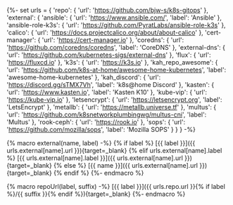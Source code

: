 {%- set urls =
  {
    'repo': {
      'url': 'https://github.com/bjw-s/k8s-gitops'
    },
    'external': {
      'ansible': {
        'url': 'https://www.ansible.com/',
        'label': 'Ansible'
      },
      'ansible-role-k3s': {
        'url': 'https://github.com/PyratLabs/ansible-role-k3s'
      },
      'calico': {
        'url': 'https://docs.projectcalico.org/about/about-calico'
      },
      'cert-manager': {
        'url': 'https://cert-manager.io'
      },
      'coredns': {
        'url': 'https://github.com/coredns/coredns',
        'label': 'CoreDNS'
      },
      'external-dns': {
        'url': 'https://github.com/kubernetes-sigs/external-dns'
      },
      'flux': {
        'url': 'https://fluxcd.io'
      },
      'k3s': {
        'url': 'https://k3s.io'
      },
      'kah_repo_awesome': {
        'url': 'https://github.com/k8s-at-home/awesome-home-kubernetes',
        'label': 'awesome-home-kubernetes'
      },
      'kah_discord': {
        'url': 'https://discord.gg/sTMX7Vh',
        'label': 'k8s@home Discord'
      },
      'kasten': {
        'url': 'https://www.kasten.io',
        'label': 'Kasten K10'
      },
      'kube-vip': {
        'url': 'https://kube-vip.io'
      },
      'letsencrypt': {
        'url': 'https://letsencrypt.org',
        'label': 'LetsEncrypt'
      },
      'metallb': {
        'url': 'https://metallb.universe.tf'
      },
      'multus': {
        'url': 'https://github.com/k8snetworkplumbingwg/multus-cni',
        'label': 'Multus'
      },
      'rook-ceph': {
        'url': 'https://rook.io'
      },
      'sops': {
        'url': 'https://github.com/mozilla/sops',
        'label': 'Mozilla SOPS'
      }
    }
  }
-%}

{% macro external(name, label) -%}
  {% if label %}
  [{{ label }}]({{ urls.external[name].url }}){target=\_blank}
  {% elif urls.external[name].label %}
  [{{ urls.external[name].label }}]({{ urls.external[name].url }}){target=\_blank}
  {% else %}
  [{{ name }}]({{ urls.external[name].url }}){target=\_blank}
  {% endif %}
{%- endmacro %}

{% macro repoUrl(label, suffix) -%}
  [{{ label }}]({{ urls.repo.url }}{% if label %}/{{ suffix }}{% endif %}){target=\_blank}
{%- endmacro %}
